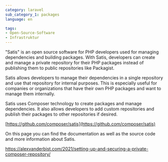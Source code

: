 ```yaml
---
category: laravel
sub_category_1: packages
language: en

tags:
- Open-Source-Software
- Infrastruktur
---
```


"Satis" is an open source software for PHP developers used for managing dependencies and building packages. With Satis, developers can create and manage a private repository for their PHP packages instead of publishing them to public repositories like Packagist.

Satis allows developers to manage their dependencies in a single repository and use that repository for internal purposes. This is especially useful for companies or organizations that have their own PHP packages and want to manage them internally.

Satis uses Composer technology to create packages and manage dependencies. It also allows developers to add custom repositories and publish their packages to other repositories if desired.

[https://github.com/composer/satis](https://github.com/composer/satis)

On this page you can find the documentation as well as the source code and more information about Satis.

https://alexvanderbist.com/2021/setting-up-and-securing-a-private-composer-repository/
